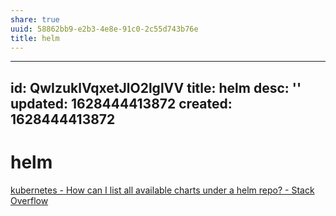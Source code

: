 ```yaml
---
share: true
uuid: 58862bb9-e2b3-4e8e-91c0-2c55d743b76e
title: helm
---
```

---
id: QwIzuklVqxetJlO2lglVV
title: helm
desc: ''
updated: 1628444413872
created: 1628444413872
---
# helm
[kubernetes - How can I list all available charts under a helm repo? - Stack Overflow](https://stackoverflow.com/questions/55973901/how-can-i-list-all-available-charts-under-a-helm-repo)